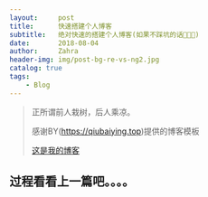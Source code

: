 ```yaml
---
layout:     post
title:      快速搭建个人博客
subtitle:   绝对快速的搭建个人博客(如果不踩坑的话🙈🙊🙉)
date:       2018-08-04
author:     Zahra
header-img: img/post-bg-re-vs-ng2.jpg
catalog: true
tags:
    - Blog
---
```


> 正所谓前人栽树，后人乘凉。
> 
> 感谢BY(https://qiubaiying.top)提供的博客模板
> 
> [这是我的博客](https://Zahra.github.io)




## 过程看看上一篇吧。。。。
